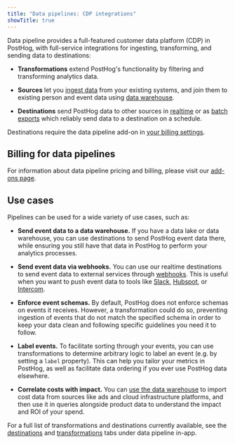 ```yaml
---
title: "Data pipelines: CDP integrations"
showTitle: true
---
```


Data pipeline provides a full-featured customer data platform (CDP) in PostHog, with full-service integrations for ingesting, transforming, and sending data to destinations:

- **Transformations** extend PostHog's functionality by filtering and transforming analytics data. 

- **Sources** let you [ingest data](/docs/cdp/sources) from your existing systems, and join them to existing person and event data using [data warehouse](/docs/data-warehouse). 

- **Destinations** send PostHog data to other sources in [realtime](/docs/cdp/destinations) or as [batch exports](/docs/cdp/batch-exports) which reliably send data to a destination on a schedule.

Destinations require the data pipeline add-on in [your billing settings](https://us.posthog.com/organization/billing).

## Billing for data pipelines

For information about data pipeline pricing and billing, please visit our [add-ons page](https://posthog.com/addons#data-pipelines).

## Use cases

Pipelines can be used for a wide variety of use cases, such as:

- **Send event data to a data warehouse.** If you have a data lake or data warehouse, you can use destinations to send PostHog event data there, while ensuring you still have that data in PostHog to perform your analytics processes.

- **Send event data via webhooks.** You can use our realtime destinations to send event data to external services through [webhooks](/docs/cdp/destinations/webhook). This is useful when you want to push event data to tools like [Slack](/docs/cdp/destinations/slack), [Hubspot](/docs/cdp/destinations/hubspot), or [Intercom](/docs/cdp/destinations/intercom).

- **Enforce event schemas.** By default, PostHog does not enforce schemas on events it receives. However, a transformation could do so, preventing ingestion of events that do not match the specified schema in order to keep your data clean and following specific guidelines you need it to follow.

- **Label events.** To facilitate sorting through your events, you can use transformations to determine arbitrary logic to label an event (e.g. by setting a `label` property). This can help you tailor your metrics in PostHog, as well as facilitate data ordering if you ever use PostHog data elsewhere.

- **Correlate costs with impact.** You can [use the data warehouse](/blog/data-warehouse-at-posthog) to import cost data from sources like ads and cloud infrastructure platforms, and then use it in queries alongside product data to understand the impact and ROI of your spend. 

For a full list of transformations and destinations currently available, see the [destinations](https://us.posthog.com/pipeline/destinations) and [transformations](https://us.posthog.com/pipeline/transformations) tabs under data pipeline in-app.
